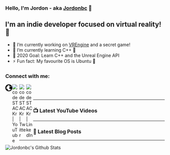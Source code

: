 ### Hello, I'm Jordon - aka [Jordonbc][website] 👋

## I'm an indie developer focused on virtual reality! 🥽
- 🔭 I’m currently working on [VREngine][vrengine] and a secret game!
- 🌱 I’m currently learning C++ 🤔
- 🥅 2020 Goal: Learn C++ and the Unreal Engine API
- ⚡ Fun fact: My favourite OS is Ubuntu 🐧

### Connect with me:

[<img align="left" alt="jordonbc.github.io" width="22px" src="https://raw.githubusercontent.com/iconic/open-iconic/master/svg/globe.svg" />][website]
[<img align="left" alt="codeSTACKr | YouTube" width="22px" src="https://cdn.jsdelivr.net/npm/simple-icons@v3/icons/youtube.svg" />][youtube]
[<img align="left" alt="codeSTACKr | Twitter" width="22px" src="https://cdn.jsdelivr.net/npm/simple-icons@v3/icons/twitter.svg" />][twitter]
[<img align="left" alt="codeSTACKr | LinkedIn" width="22px" src="https://cdn.jsdelivr.net/npm/simple-icons@v3/icons/linkedin.svg" />][linkedin]

<br />
<br />

---

### 📺 Latest YouTube Videos
<!-- YOUTUBE:START -->
<!-- YOUTUBE:END -->

---

### 📕 Latest Blog Posts
<!-- BLOG-POST-LIST:START -->
<!-- BLOG-POST-LIST:END -->

---

<img align="left" alt="Jordonbc's Github Stats" src="https://github-readme-stats.vercel.app/api?username=Jordonbc&show_icons=true&hide_border=true&theme=radical" />

[vrengine]: https://github.com/jordonbc/vrengine
[website]: https://jordonbc.github.io
[twitter]: https://twitter.com/jordonbc1
[youtube]: https://www.youtube.com/channel/UCcFDiYU8pDoV-KE8Vk3rGMQ
[linkedin]: https://www.linkedin.com/in/jordonbrooks
